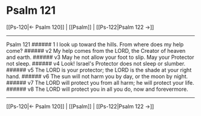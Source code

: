 # Psalm 121

[[Ps-120|← Psalm 120]] | [[Psalm]] | [[Ps-122|Psalm 122 →]]
***

Psalm 121 ###### 1 I look up toward the hills. From where does my help come? ###### v2 My help comes from the LORD, the Creator of heaven and earth. ###### v3 May he not allow your foot to slip. May your Protector not sleep. ###### v4 Look! Israel's Protector does not sleep or slumber. ###### v5 The LORD is your protector; the LORD is the shade at your right hand. ###### v6 The sun will not harm you by day, or the moon by night. ###### v7 The LORD will protect you from all harm; he will protect your life. ###### v8 The LORD will protect you in all you do, now and forevermore.

***
[[Ps-120|← Psalm 120]] | [[Psalm]] | [[Ps-122|Psalm 122 →]]
